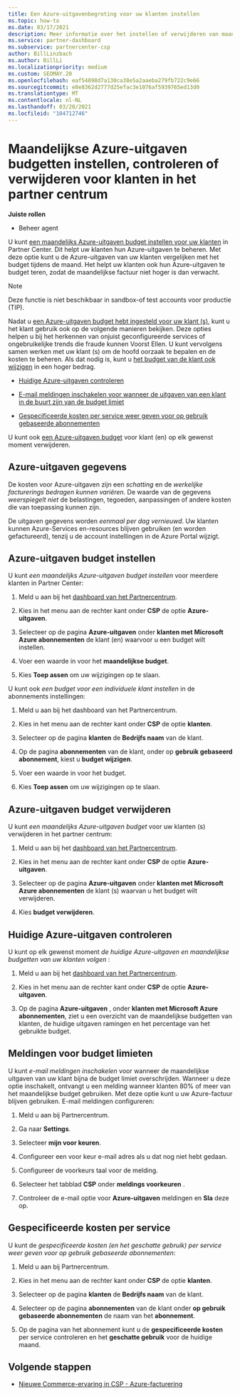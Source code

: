 ```yaml
---
title: Een Azure-uitgavenbegroting voor uw klanten instellen
ms.topic: how-to
ms.date: 03/17/2021
description: Meer informatie over het instellen of verwijderen van maandelijkse Azure-uitgaven budgetten voor uw klanten, en voor het weer geven van Azure-uitgaven gegevens en het instellen van meldingen met betrekking tot budget.
ms.service: partner-dashboard
ms.subservice: partnercenter-csp
author: BillLinzbach
ms.author: BillLi
ms.localizationpriority: medium
ms.custom: SEOMAY.20
ms.openlocfilehash: eaf54898d7a130ca38e5a2aaeba279fb722c9e66
ms.sourcegitcommit: e8e8362d2777d25efac3e1076af5939765ed13d0
ms.translationtype: MT
ms.contentlocale: nl-NL
ms.lasthandoff: 03/20/2021
ms.locfileid: "104712746"
---
```

# <a name="set-check-or-remove-monthly-azure-spending-budgets-for-customers-in-partner-center"></a>Maandelijkse Azure-uitgaven budgetten instellen, controleren of verwijderen voor klanten in het partner centrum

**Juiste rollen**

- Beheer agent

U kunt [een maandelijks Azure-uitgaven budget instellen voor uw klanten](#set-azure-spending-budget) in Partner Center. Dit helpt uw klanten hun Azure-uitgaven te beheren. Met deze optie kunt u de Azure-uitgaven van uw klanten vergelijken met het budget tijdens de maand. Het helpt uw klanten ook hun Azure-uitgaven te budget teren, zodat de maandelijkse factuur niet hoger is dan verwacht.

> [!NOTE]  
> Deze functie is niet beschikbaar in sandbox-of test accounts voor productie (TIP).

Nadat u [een Azure-uitgaven budget hebt ingesteld voor uw klant (s)](#set-azure-spending-budget), kunt u het klant gebruik ook op de volgende manieren bekijken. Deze opties helpen u bij het herkennen van onjuist geconfigureerde services of ongebruikelijke trends die fraude kunnen Voorst Ellen. U kunt vervolgens samen werken met uw klant (s) om de hoofd oorzaak te bepalen en de kosten te beheren. Als dat nodig is, kunt u [het budget van de klant ook wijzigen](#set-azure-spending-budget) in een hoger bedrag.

- [Huidige Azure-uitgaven controleren](#check-current-azure-spending)

- [E-mail meldingen inschakelen voor wanneer de uitgaven van een klant in de buurt zijn van de budget limiet](#notifications-for-budget-limits)

- [Gespecificeerde kosten per service weer geven voor op gebruik gebaseerde abonnementen](#itemized-costs-by-service)

U kunt ook [een Azure-uitgaven budget](#remove-azure-spending-budget) voor klant (en) op elk gewenst moment verwijderen.

## <a name="azure-spending-data"></a>Azure-uitgaven gegevens

De kosten voor Azure-uitgaven zijn een *schatting* en de *werkelijke facturerings bedragen kunnen variëren*. De waarde van de gegevens *weerspiegelt niet* de belastingen, tegoeden, aanpassingen of andere kosten die van toepassing kunnen zijn.

De uitgaven gegevens worden *eenmaal per dag vernieuwd*. Uw klanten kunnen Azure-Services en-resources blijven gebruiken (en worden gefactureerd), tenzij u de account instellingen in de Azure Portal wijzigt.

## <a name="set-azure-spending-budget"></a>Azure-uitgaven budget instellen

U kunt *een maandelijks Azure-uitgaven budget instellen* voor meerdere klanten in Partner Center:

1. Meld u aan bij het [dashboard van het Partnercentrum](https://partner.microsoft.com/dashboard/).

2. Kies in het menu aan de rechter kant onder **CSP** de optie **Azure-uitgaven**.

3. Selecteer op de pagina **Azure-uitgaven** onder **klanten met Microsoft Azure abonnementen** de klant (en) waarvoor u een budget wilt instellen.

4. Voer een waarde in voor het **maandelijkse budget**.

5. Kies **Toep assen** om uw wijzigingen op te slaan.

U kunt ook *een budget voor een individuele klant instellen* in de abonnements instellingen:

1. Meld u aan bij het dashboard van het Partnercentrum.

2. Kies in het menu aan de rechter kant onder **CSP** de optie **klanten**.

3. Selecteer op de pagina **klanten** de **Bedrijfs naam** van de klant.

4. Op de pagina **abonnementen** van de klant, onder op **gebruik gebaseerd abonnement**, kiest u **budget wijzigen**.

5. Voer een waarde in voor het budget.

6. Kies **Toep assen** om uw wijzigingen op te slaan.

## <a name="remove-azure-spending-budget"></a>Azure-uitgaven budget verwijderen

U kunt *een maandelijks Azure-uitgaven budget* voor uw klanten (s) verwijderen in het partner centrum:

1. Meld u aan bij het [dashboard van het Partnercentrum](https://partner.microsoft.com/dashboard/).

2. Kies in het menu aan de rechter kant onder **CSP** de optie **Azure-uitgaven**.

3. Selecteer op de pagina **Azure-uitgaven** onder **klanten met Microsoft Azure abonnementen** de klant (s) waarvan u het budget wilt verwijderen.

4. Kies **budget verwijderen**.

## <a name="check-current-azure-spending"></a>Huidige Azure-uitgaven controleren

U kunt op elk gewenst moment *de huidige Azure-uitgaven en maandelijkse budgetten van uw klanten volgen* :

1. Meld u aan bij het [dashboard van het Partnercentrum](https://partner.microsoft.com/dashboard/).

2. Kies in het menu aan de rechter kant onder **CSP** de optie **Azure-uitgaven**.

3. Op de pagina **Azure-uitgaven** , onder **klanten met Microsoft Azure abonnementen**, ziet u een overzicht van de maandelijkse budgetten van klanten, de huidige uitgaven ramingen en het percentage van het gebruikte budget.

## <a name="notifications-for-budget-limits"></a>Meldingen voor budget limieten

U kunt *e-mail meldingen inschakelen* voor wanneer de maandelijkse uitgaven van uw klant bijna de budget limiet overschrijden. Wanneer u deze optie inschakelt, ontvangt u een melding wanneer klanten 80% of meer van het maandelijkse budget gebruiken. Met deze optie kunt u uw Azure-factuur blijven gebruiken. E-mail meldingen configureren:

1. Meld u aan bij Partnercentrum.

2. Ga naar **Settings**.

3. Selecteer **mijn voor keuren**.

4. Configureer een voor keur e-mail adres als u dat nog niet hebt gedaan.

5. Configureer de voorkeurs taal voor de melding.

6. Selecteer het tabblad **CSP** onder **meldings voorkeuren** .

7. Controleer de e-mail optie voor **Azure-uitgaven** meldingen en **Sla** deze op.


## <a name="itemized-costs-by-service"></a>Gespecificeerde kosten per service

U kunt de *gespecificeerde kosten (en het geschatte gebruik) per service weer geven voor op gebruik gebaseerde abonnementen*:

1. Meld u aan bij Partnercentrum.

2. Kies in het menu aan de rechter kant onder **CSP** de optie **klanten**.

3. Selecteer op de pagina **klanten** de **Bedrijfs naam** van de klant.

4. Selecteer op de pagina **abonnementen** van de klant onder **op gebruik gebaseerde abonnementen** de naam van het **abonnement**.

5. Op de pagina van het abonnement kunt u de **gespecificeerde kosten** per service controleren en het **geschatte gebruik** voor de huidige maand.


## <a name="next-steps"></a>Volgende stappen

- [Nieuwe Commerce-ervaring in CSP - Azure-facturering](azure-plan-billing.md)
